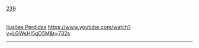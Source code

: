 [239](https://github.com/guilhermeprokisch/ideias/issues/239) 
###### 

[Ilusões Perdidas](Ilusões-Perdidas)  https://www.youtube.com/watch?v=LGWsHI5qD5M&t=732s



-------------------------------------------------------------------------------

